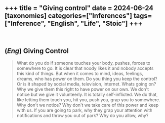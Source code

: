 +++
title = "Giving control"
date = 2024-06-24
[taxonomies]
categories=["Inferences"]
tags=["Inference", "English", "Life", "Stoic"]
+++
---
<br>

## (*Eng*) Giving Control
> What do you do if someone touches your body, pushes, forces to somewhere to go. It is clear that noody likes it and nobody accepts this kind of things. But when it comes to mind, ideas, feelings, dreams, who has power on them. Do you thing you keep the control? Or is it shaped by social media, television, internet. Whats going on? Why we give them this right to have power on our own. We don't notice but we give it volunteerly. It is totally self-inflicted. We do that, like letting them touch you, hit you, push you, grap you to somewhere. Why don't we notice? Why don't we take care of this power and keep with us. If you are going to park, why they grap your attention with notifications and throw you out of park? Why do you allow, why?